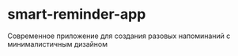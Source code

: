 # smart-reminder-app
Современное приложение для создания разовых напоминаний с минималистичным дизайном

